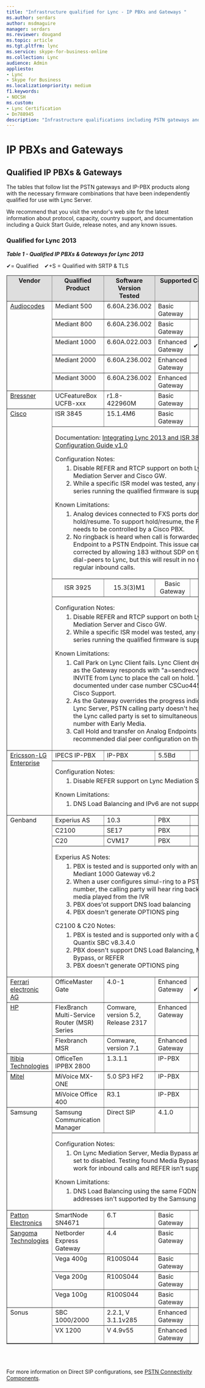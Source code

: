 ```yaml
---
title: "Infrastructure qualified for Lync - IP PBXs and Gateways "
ms.author: serdars
author: msdmaguire
manager: serdars
ms.reviewer: dougand
ms.topic: article
ms.tgt.pltfrm: lync
ms.service: skype-for-business-online
ms.collection: Lync
audience: Admin
appliesto:
- Lync
- Skype for Business
ms.localizationpriority: medium
f1.keywords:
- NOCSH
ms.custom:
- Lync Certification
- Dn788945
description: "Infrastructure qualifications including PSTN gateways and IP PBX products, along with the necessary firmware combinations, that have been independently qualified for  Lync Server."
---
```


# IP PBXs and Gateways

## Qualified IP PBXs & Gateways

The tables that follow list the PSTN gateways and IP-PBX products along with the necessary firmware combinations that have been independently qualified for use with Lync Server.

We recommend that you visit the vendor's web site for the latest information about protocol, capacity, country support, and documentation including a Quick Start Guide, release notes, and any known issues.

### Qualified for Lync 2013

***Table 1 - Qualified IP PBXs & Gateways  for Lync 2013***

 &#x2714;= Qualified&nbsp;&nbsp;&nbsp;&nbsp;&#x2714;+S = Qualified with SRTP & TLS
<table border="1" cellpadding="5" cellspacing="" class="grid"" width="100%" xmlns="http://www.w3.org/1999/xhtml">
	<colgroup>
		<col width="140" />
		<col width="270" />
		<col width="344" />
		<col width="169" />
		<col width="148" />
	</colgroup>
	<thead>
		<tr bgcolor="#DEDEDE">
			<td align="center" valign="top"><strong>Vendor</strong></td>
			<td align="center" valign="top"><strong>Qualified Product</strong></td>
			<td align="center" valign="top"><strong>Software Version Tested</strong></td>
			<td align="center" colspan="2" valign="top"><strong>Supported Configuration</strong></td>
		</tr>
	</thead>
	<tbody>
		<tr align="left" valign="top">
			<td rowspan="5"><a href="https://www.audiocodes.com/microsoft">Audiocodes</a></td>
			<td>Mediant 500</td>
			<td>6.60A.236.002</td>
			<td>Basic Gateway</td>
			<td align ="center" valign="middle">&#x2714;+S</td>
		</tr>
		<tr align="left" valign="top">
			<td>Mediant 800</td>
			<td>6.60A.236.002</td>
			<td>Basic Gateway</td>
			<td align ="center" valign="middle">&#x2714;+S</td>
		</tr>
		<tr align="left" valign="top">
			<td>Mediant 1000</td>
			<td>6.60A.022.003</td>
			<td>Enhanced Gateway</td>
			<td align ="center" valign="middle">&#x2714;+S; with IPv6</td>
		</tr>
		<tr align="left" valign="top">
			<td>Mediant 2000</td>
			<td>6.60A.236.002</td>
			<td>Enhanced Gateway</td>
			<td align ="center" valign="middle">&#x2714;+S</td>
		</tr>
		<tr align="left" valign="top">
			<td>Mediant 3000</td>
			<td>6.60A.236.002</td>
			<td>Enhanced Gateway</td>
			<td align ="center" valign="middle">&#x2714;+S</td>
		</tr>
		<tr align="left" valign="top">
			<td><a href="http://bressner.com/ucfeaturebox-advanced-unified-box-communications/">Bressner</a></td>
			<td>UCFeatureBox UCFB-xxx</td>
			<td>r1.8-422960M</td>
			<td>Basic Gateway</td>
			<td align ="center" valign="middle">&#x2714;</td>
		</tr>
		<tr align="left" valign="top">
			<td rowspan="4"><a href="https://www.cisco.com/c/en/us/solutions/enterprise/interoperability-portal/networking_solutions_products_genericcontent0900aecd805bd0e4.html">Cisco</a></td>
			<td>ISR 3845</td>
			<td>15.1.4M6</td>
			<td>Basic Gateway</td>
			<td align ="center" valign="middle">&#x2714;</td>
		</tr>
		<tr align="left" valign="top">
			<td colspan="4">
				<p>Documentation: <a href="https://www.microsoft.com/download/details.aspx?id=41153">Integrating Lync 2013 and ISR 3845 Configuration Guide v1.0</a></p>
				<p>Configuration Notes:</p>
				<ol style="margin-left:20px;margin-top:-12px;">
					<li>Disable REFER and RTCP support on both Lync Mediation Server and Cisco GW.</li>
					<li>While a specific ISR model was tested, any model in this series running the qualified firmware is supported.</li>
				</ol>
				<p>Known Limitations:</p>
				<ol style="margin-left:20px;margin-top:-12px;">
					<li>Analog devices connected to FXS ports don't support hold/resume. To support hold/resume, the FXS port needs to be controlled by a Cisco PBX.</li>
					<li>No ringback is heard when call is forwarded from a Lync Endpoint to a PSTN Endpoint. This issue can be corrected by allowing 183 without SDP on the outbound dial-peers to Lync, but this will result in no ring back on regular inbound calls.</li>
				</ol>
			</td>
		</tr>
		<tr align="center" valign="middle">
			<td>ISR 3925</td>
			<td>15.3(3)M1</td>
			<td>Basic Gateway</td>
			<td>&#x2714;</td>
		</tr>
		<tr align="left" valign="top">
			<td colspan="4">
				<p>Configuration Notes:</p>
				<ol style="margin-left:20px;margin-top:-12px;">
					<li>Disable REFER and RTCP support on both Lync Mediation Server and Cisco GW.</li>
					<li>While a specific ISR model was tested, any model in this series running the qualified firmware is supported.</li>
				</ol>
				<p>Known Limitations:</p>
				<ol style="margin-left:20px;margin-top:-12px;">
					<li>Call Park on Lync Client fails. Lync Client drops the call as the Gateway responds with &quot;a=sendrecv&quot; to an INVITE from Lync to place the call on hold. This issue is documented under case number CSCuo44538 with Cisco Support.</li>
					<li>As the Gateway overrides the progress indicator from Lync Server, PSTN calling party doesn't hear IVR when the Lync called party is set to simultaneous ring an IVR number with Early Media.</li>
					<li>Call Hold and transfer on Analog Endpoints fails with the recommended dial peer configuration on the ISR.</li>
				</ol>
			</td>
		</tr>
		<tr align="left" valign="top">
			<td rowspan="2"><a href=" https://ipecs.com/site/lgericsson/menu/">Ericsson-LG Enterprise</a></td>
			<td>IPECS IP-PBX</td>
			<td>IP-PBX</td>
			<td>5.5Bd</td>
			<td> </td>
		</tr>
		<tr align="left" valign="top">
			<td colspan="4">
				<p>Configuration Notes:</p>
				<ol style="margin-left:20px;margin-top:-12px;">
					<li>Disable REFER support on Lync Mediation Server</li>
				</ol>
				<p>Known Limitations:</p>
				<ol style="margin-left:20px;margin-top:-12px;">
					<li>DNS Load Balancing and IPv6 are not supported</li>
				</ol>
			</td>
		</tr>
		<tr align="left" valign="top">
			<td rowspan="4">Genband</td>
			<td>Experius AS</td>
			<td>10.3</td>
			<td>PBX</td>
			<td> </td>
		</tr>
		<tr>
			<td>C2100</td>
			<td>SE17</td>
			<td>PBX</td>
			<td> </td>
		</tr>
		<tr>
			<td>C20</td>
			<td>CVM17</td>
			<td>PBX</td>
			<td> </td>
		</tr>
		<tr align="left" valign="top">
			<td colspan="4">
				<p>Experius AS Notes:</p>
				<ol style="margin-left:20px;margin-top:-12px;">
					<li>PBX is tested and is supported only with an AudioCodes Mediant 1000 Gateway v6.2</li>
					<li>When a user configures simul-ring to a PSTN IVR number, the calling party will hear ring back not early media played from the IVR</li>
					<li>PBX does'ot support DNS load balancing</li>
					<li>PBX doesn't generate OPTIONS ping</li>
				</ol>
				<p>C2100 &amp; C20 Notes:</p>
				<ol style="margin-left:20px;margin-top:-12px;">
					<li>PBX is tested and is supported only with a Genband Quantix SBC v8.3.4.0</li>
					<li>PBX doesn't support DNS Load Balancing, Media Bypass, or REFER</li>
					<li>PBX doesn't generate OPTIONS ping</li>
				</ol>
			</td>
		</tr>
		<tr align="left" valign="top">
			<td><a href="http://www.mediagateway.de/">Ferrari electronic AG</a></td>
			<td>OfficeMaster Gate</td>
			<td>4.0-1</td>
			<td>Enhanced Gateway</td>
			<td align ="center" valign="middle">&#x2714;+S; with IPv6</td>
		</tr>
		<tr align="left" valign="top">
			<td rowspan="2"><a href="http://h17007.www1.hp.com/us/en/networking/solutions/unified-communications-and-collaboration/index.aspx#survivablebm">HP</a></td>
			<td>FlexBranch Multi-Service Router (MSR) Series</td>
			<td>Comware, version 5.2, Release 2317</td>
			<td>Enhanced Gateway</td>
			<td align ="center" valign="middle">&#x2714;+S</td>
		</tr>
		<tr align="left" valign="top">
			<td>Flexbranch MSR</td>
			<td>Comware, version 7.1</td>
			<td>Enhanced Gateway</td>
			<td align ="center" valign="middle">&#x2714;+S</td>
		</tr>
		<tr align="left" valign="top">
			<td><a href="http://www.itibia.com/product_content.php?id=7&amp;productclassid=8&amp;productid=5">Itibia Technologies</a></td>
			<td>OfficeTen IPPBX 2800</td>
			<td>1.3.1.1</td>
			<td>IP-PBX</td>
			<td align ="center" valign="middle">&#x2714;+S</td>
		</tr>
		<tr align="left" valign="top">
			<td rowspan="2"><a href="http://www.mitel.com/product-service/mitel-mivoice ">Mitel</a></td>
			<td>MiVoice MX-ONE</td>
			<td>5.0 SP3 HF2</td>
			<td>IP-PBX</td>
			<td align ="center" valign="middle">&#x2714;+S</td>
		</tr>
		<tr align="left" valign="top">
			<td>MiVoice Office 400</td>
			<td>R3.1</td>
			<td>IP-PBX</td>
			<td align ="center" valign="middle">&#x2714;+S</td>
		</tr>
		<tr align="left" valign="top">
			<td rowspan="2">Samsung</td>
			<td>Samsung Communication Manager</td>
			<td>Direct SIP</td>
			<td>4.1.0</td>
			<td> </td>
		</tr>
		<tr align="left" valign="top">
			<td colspan="4">
				<p>Configuration Notes:</p>
				<ol style="margin-left:20px;margin-top:-12px;">
					<li>On Lync Mediation Server, Media Bypass and REFER are set to disabled. Testing found Media Bypass doesn't work for inbound calls and REFER isn't supported.</li>
				</ol>
				<p>Known Limitations:</p>
				<ol style="margin-left:20px;margin-top:-12px;">
					<li>DNS Load Balancing using the same FQDN for two IP addresses isn't supported by the Samsung PBX.</li>
				</ol>
			</td>
		</tr>
		<tr align="left" valign="top">
			<td><a href="http://www.patton.com/partners/partner_detail.asp?i=42&amp;p=ippbx">Patton Electronics</a></td>
			<td>SmartNode SN4671</td>
			<td>6.T</td>
			<td>Basic Gateway</td>
			<td align ="center" valign="middle">&#x2714;</td>
		</tr>
		<tr align="left" valign="top">
			<td rowspan="4"><a href="https://www.sangoma.com/">Sangoma Technologies</a></td>
			<td>Netborder Express Gateway</td>
			<td>4.4</td>
			<td>Basic Gateway</td>
			<td align ="center" valign="middle">&#x2714;</td>
		</tr>
		<tr align="left" valign="top">
			<td>Vega 400g</td>
			<td>R100S044</td>
			<td>Basic Gateway</td>
			<td align ="center" valign="middle">&#x2714;</td>
		</tr>
		<tr align="left" valign="top">
			<td>Vega 200g</td>
			<td>R100S044</td>
			<td>Basic Gateway</td>
			<td align ="center" valign="middle">&#x2714;</td>
		</tr>
		<tr align="left" valign="top">
			<td>Vega 100g</td>
			<td>R100S044</td>
			<td>Basic Gateway</td>
			<td align ="center" valign="middle">&#x2714;</td>
		</tr>
		<tr align="left" valign="top">
			<td rowspan="2">Sonus</td>
			<td>SBC 1000/2000</td>
			<td>2.2.1, V 3.1.1v285</td>
			<td>Enhanced Gateway</td>
			<td align ="center" valign="middle">&#x2714;+S</td>
		</tr>
		<tr align="left" valign="top">
			<td>VX 1200</td>
			<td>V 4.9v55</td>
			<td>Enhanced Gateway</td>
			<td align ="center" valign="middle">&#x2714;+S</td>
		</tr>
	</tbody>
</table>
<br/><br/>

For more information on Direct SIP configurations, see [PSTN Connectivity Components](../../SfbServer/plan-your-deployment/enterprise-voice-solution/pstn-connectivity.md).
